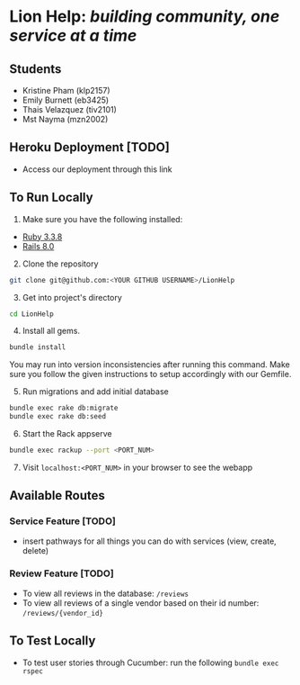 # Lion Help: *building community, one service at a time*

## Students
- Kristine Pham (klp2157)
- Emily Burnett (eb3425)
- Thais Velazquez (tiv2101)
- Mst Nayma (mzn2002)

## Heroku Deployment [TODO]
- Access our deployment through this link
  
## To Run Locally
1. Make sure you have the following installed:
- [Ruby 3.3.8](https://www.ruby-lang.org/en/documentation/installation/)
- [Rails 8.0](https://guides.rubyonrails.org/install_ruby_on_rails.html)

2. Clone the repository
```sh
git clone git@github.com:<YOUR GITHUB USERNAME>/LionHelp
```
3. Get into project's directory
```sh
cd LionHelp
```
4. Install all gems.
```sh
bundle install
```
You may run into version inconsistencies after running this command. Make sure you follow the given instructions to setup accordingly with our Gemfile.

5. Run migrations and add initial database
```sh
bundle exec rake db:migrate
bundle exec rake db:seed
```
6. Start the Rack appserve
```sh
bundle exec rackup --port <PORT_NUM>
```
7. Visit `localhost:<PORT_NUM>` in your browser to see the webapp

## Available Routes
### Service Feature [TODO]
- insert pathways for all things you can do with services (view, create, delete)
### Review Feature [TODO]
- To view all reviews in the database: `/reviews`
- To view all reviews of a single vendor based on their id number: `/reviews/{vendor_id}`

## To Test Locally
- To test user stories through Cucumber: run the following
`bundle exec rspec`
